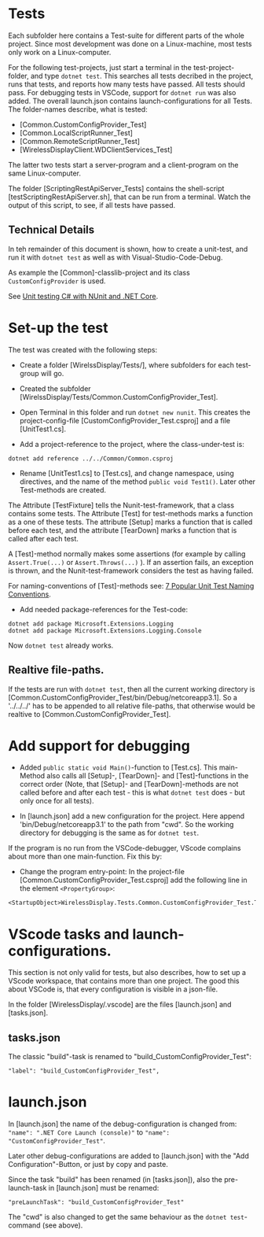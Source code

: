# Tests

Each subfolder here contains a Test-suite for different parts of the whole
project. Since most development was done on a Linux-machine, most tests
only work on a Linux-computer.

For the following test-projects, just start a terminal in the test-project-
folder, and type `dotnet test`. This searches all tests decribed in the 
project, runs that tests, and reports how many tests have passed. All tests
should pass. For debugging tests in VSCode, support for `dotnet run` was 
also added. The overall launch.json contains launch-configurations for all
Tests. The folder-names describe, what is tested:

- [Common.CustomConfigProvider_Test]
- [Common.LocalScriptRunner_Test]
- [Common.RemoteScriptRunner_Test]
- [WirelessDisplayClient.WDClientServices_Test]

The latter two tests start a server-program and a client-program on the
same Linux-computer. 

The folder [ScriptingRestApiServer_Tests] contains the shell-script
[testScriptingRestApiServer.sh], that can be run from a terminal. Watch the
output of this script, to see, if all tests have passed.

## Technical Details

In teh remainder of this document is shown, how to create a unit-test, and run 
it with `dotnet test` as well as with Visual-Studio-Code-Debug.

As example the [Common]-classlib-project and its class `CustomConfigProvider` 
is used.

See [Unit testing C# with NUnit and .NET Core](https://docs.microsoft.com/en-us/dotnet/core/testing/unit-testing-with-nunit).

# Set-up the test

The test was created with the following steps:

- Create a folder [WirelssDisplay/Tests/], where subfolders for each test-group
  will go.

- Created the subfolder [WirelssDisplay/Tests/Common.CustomConfigProvider_Test].

- Open Terminal in this folder and run `dotnet new nunit`. This
  creates the project-config-file [CustomConfigProvider_Test.csproj] and a
  file [UnitTest1.cs].

- Add a project-reference to the project, where the class-under-test is:

```
dotnet add reference ../../Common/Common.csproj
```

- Rename [UnitTest1.cs] to [Test.cs], and change namespace,
  using directives, and the name of the method `public void Test1()`. Later 
  other Test-methods are created.

The Attribute [TestFixture] tells the Nunit-test-framework, that a class 
contains some tests. The Attribute [Test] for test-methods marks a function
as a one of these tests. The attribute [Setup] marks a function that is called
before each test, and the attribute [TearDown] marks a function that is called
after each test.

A [Test]-method normally makes some assertions (for example by calling
`Assert.True(...)` or `Assert.Throws(...)` ). If an assertion fails, an
exception is thrown, and the Nunit-test-framework considers the test as having
failed.

For naming-conventions of [Test]-methods see:
[7 Popular Unit Test Naming Conventions](https://dzone.com/articles/7-popular-unit-test-naming).

- Add needed package-references for the Test-code:

```
dotnet add package Microsoft.Extensions.Logging
dotnet add package Microsoft.Extensions.Logging.Console
```

Now `dotnet test` already works. 

## Realtive file-paths.

If the tests are run with `dotnet test`, then all the current working directory
is [Common.CustomConfigProvider_Test/bin/Debug/netcoreapp3.1]. So a '../../../'
has to be appended to all relative file-paths, that otherwise would be realtive 
to [Common.CustomConfigProvider_Test].


# Add support for debugging

- Added `public static void Main()`-function to [Test.cs]. This main-Method
  also calls all [Setup]-, [TearDown]- and [Test]-functions in the correct
  order (Note, that [Setup]- and [TearDown]-methods are not called before and 
  after each test - this is what `dotnet test` does - but only once for all
  tests).

- In [launch.json] add a new configuration for the project. 
Here append 'bin/Debug/netcoreapp3.1' to the path from "cwd". So the
working directory for debugging is the same as for `dotnet test`.

If the program is no run from the VSCode-debugger, VScode complains about
more than one main-function. Fix this by:

- Change the program entry-point: In the project-file 
  [Common.CustomConfigProvider_Test.csproj] add the following line in the
  element `<PropertyGroup>`:

```
<StartupObject>WirelessDisplay.Tests.Common.CustomConfigProvider_Test.Test</StartupObject>
```

# VScode tasks and launch-configurations.

This section is not only valid for tests, but also describes, how to 
set up a VScode workspace, that contains more than one project. The good
this about VSCode is, that every configuration is visible in a json-file.

In the folder [WirelessDisplay/.vscode] are the files [launch.json] and 
[tasks.json].

## tasks.json

The classic "build"-task is renamed to "build_CustomConfigProvider_Test":
```
"label": "build_CustomConfigProvider_Test",
```

# launch.json

In [launch.json] the name of the debug-configuration is changed from:
`"name": ".NET Core Launch (console)"` to `"name": "CustomConfigProvider_Test"`.

Later other debug-configurations are added to [launch.json] with the 
"Add Configuration"-Button, or just by copy and paste.

Since the task "build" has been renamed (in [tasks.json]), also the 
pre-launch-task in [launch.json] must be renamed:

```
"preLaunchTask": "build_CustomConfigProvider_Test"
```

The "cwd" is also changed  to get the same behaviour as the 
`dotnet test`-command (see above).

